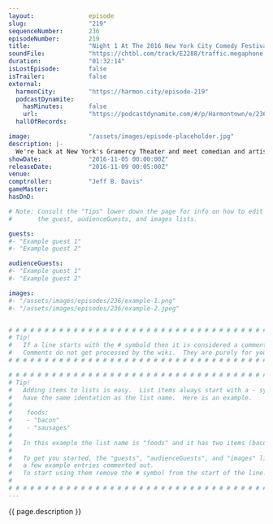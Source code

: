 ```yaml
---
layout:               episode
slug:                 "219"
sequenceNumber:       236
episodeNumber:        219
title:                "Night 1 At The 2016 New York City Comedy Festival!"
soundFile:            "https://chtbl.com/track/E2288/traffic.megaphone.fm/STA9252200176.mp3"
duration:             "01:32:14"
isLostEpisode:        false
isTrailer:            false
external:
  harmonCity:         "https://harmon.city/episode-219"
  podcastDynamite:
    hasMinutes:       false
    url:              "https://podcastdynamite.com/#/p/Harmontown/e/236/219"
  hallOfRecords:      

image:                "/assets/images/episode-placeholder.jpg"
description: |-
  We're back at New York's Gramercy Theater and meet comedian and artist Mary Houlihan as well as Evan Shapiro, the Founder SeeSo, the home of Harmonquest!
showDate:             "2016-11-05 00:00:00Z"
releaseDate:          "2016-11-09 00:05:00Z"
venue:                
comptroller:          "Jeff B. Davis"
gameMaster:           
hasDnD:               

# Note: Consult the "Tips" lower down the page for info on how to edit
#       the guest, audienceGuests, and images lists.

guests:
#- "Example guest 1"
#- "Example guest 2"

audienceGuests:
#- "Example guest 1"
#- "Example guest 2"

images:
#- "/assets/images/episodes/236/example-1.png"
#- "/assets/images/episodes/236/example-2.jpeg"


# # # # # # # # # # # # # # # # # # # # # # # # # # # # # # # # # # # # # # # # # # # # #
# Tip!
#   If a line starts with the # symbold then it is considered a comment.
#   Comments do not get processed by the wiki.  They are purely for your information.
# # # # # # # # # # # # # # # # # # # # # # # # # # # # # # # # # # # # # # # # # # # # #

# # # # # # # # # # # # # # # # # # # # # # # # # # # # # # # # # # # # # # # # # # # # #
# Tip!
#   Adding items to lists is easy.  List items always start with a - symbol and have
#   have the same identation as the list name.  Here is an example.
#
#    foods:
#    - "bacon"
#    - "sausages"
#
#   In this example the list name is "foods" and it has two items (bacon, and sausages).
#
#   To get you started, the "guests", "audienceGuests", and "images" lists below have
#   a few example entries commented out.
#   To start using them remove the # symbol from the start of the line.
#
# # # # # # # # # # # # # # # # # # # # # # # # # # # # # # # # # # # # # # # # # # # # #
---
```


<!-- The episode description will be rendered here -->
{{ page.description }}

<!-- Add your content BELOW here -->
<!-- vvvvvvvvvvvvvvvvvvvvvvvvvvv -->




<!-- ^^^^^^^^^^^^^^^^^^^^^^^^^^^ -->
<!-- Add your content ABOVE here -->

<!-- The episode gallery will be rendered here -->